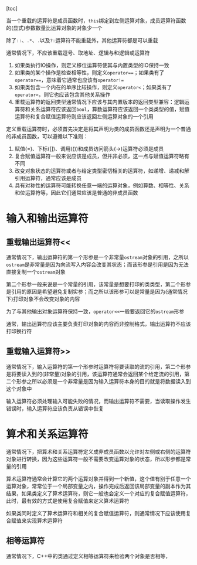 [toc]

当一个重载的运算符是成员函数时，`this`绑定到左侧运算对象，成员运算符函数的(显式)参数数量比运算对象的对象少一个

除了`::`、`.*`、`.`以及`?:`运算符不能重载外，其他运算符都是可以重载

通常情况下，不应该重载逗号、取地址、逻辑与和逻辑或运算符

1. 如果类执行IO操作，则定义移位运算符使其与内置类型的IO保持一致
2. 如果类的某个操作是检查相等性，则定义`operator==`；如果类有了`operator==`，意味着它通常也应该有`operator!=`
3. 如果类包含一个内在的单序比较操作，则定义`operator<`；如果类有了`operator<`，则它也应该包含其他关系操作
4. 重载运算符的返回类型通常情况下应该与其内置版本的返回类型兼容：逻辑运算符和关系运算符应该返回`bool`，算数运算符应该返回一个类类型的值，赋值运算符和复合赋值运算符则应该返回左侧运算对象的一个引用

定义重载运算符时，必须首先决定是将其声明为类的成员函数还是声明为一个普通的非成员函数，可以遵循以下准则：
1. 赋值(=)、下标([])、调用(())和成员访问箭头(->)运算符必须是成员
2. 复合赋值运算符一般来说应该是成员，但并非必须，这一点与赋值运算符略有不同
3. 改变对象状态的运算符或者与给定类型密切相关的运算符，如递增、递减和解引用运算符，通常应该是成员
4. 具有对称性的运算符可能转换任意一端的运算对象，例如算数、相等性、关系和位运算符等，因此它们通常应该是普通的非成员函数

# 输入和输出运算符
## 重载输出运算符<<
通常情况下，输出运算符的第一个形参是一个非常量`ostream`对象的引用，之所以`ostream`是非常量是因为向流写入内容会改变其状态；而该形参是引用是因为无法直接复制一个`ostream`对象

第二个形参一般来说是一个常量的引用，该常量是想要打印的类类型，第二个形参是引用的原因是希望避免复制实参；而之所以该形参可以是常量是因为(通常情况下)打印对象不会改变对象的内容

为了与其他输出对象运算符保持一致，`operator<<`一般要返回它的`ostream`形参

通常，输出运算符应该主要负责打印对象的内容而非控制格式，输出运算符不应该打印换行符

## 重载输入运算符>>
通常情况下，输入运算符的第一个形参时运算符将要读取的流的引用，第二个形参是将要读入到的(非常量)对象的引用，该运算符通常会返回某个给定流的引用，第二个形参之所以必须是一个非常量是因为输入运算符本身的目的就是将数据读入到这个对象中

输入运算符必须处理输入可能失败的情况，而输出运算符不需要，当读取操作发生错误时，输入运算符应该负责从错误中恢复

# 算术和关系运算符
通常情况下，把算术和关系运算符定义成非成员函数以允许对左侧或右侧的运算符对象进行转换，因为这些运算符一般不需要改变运算对象的状态，所以形参都是常量的引用

算术运算符通常会计算它的两个运算对象并得到一个新值，这个值有别于任意一个运算对象，常常位于一个局部变量之内，操作完成后返回该局部变量的副本作为其结果，如果类定义了算术运算符，则它一般也会定义一个对应的复合赋值运算符，此时，最有效的方式是使用复合赋值来定义算术运算符

如果类同时定义了算术运算符和相关的复合赋值运算符，则通常情况下应该使用复合赋值来实现算术运算符

## 相等运算符
通常情况下，C++中的类通过定义相等运算符来检验两个对象是否相等，



